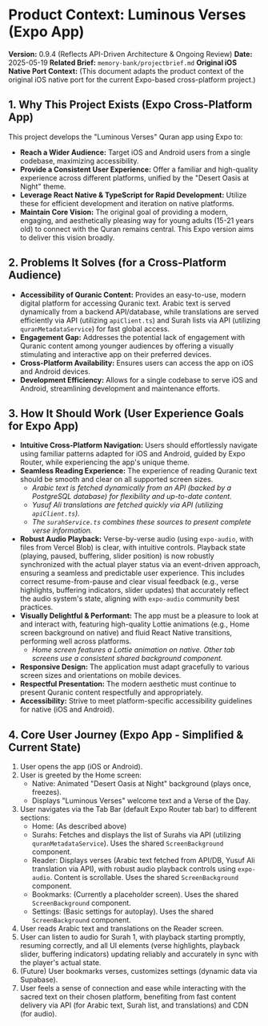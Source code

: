 # Product Context: Luminous Verses (Expo App)

**Version:** 0.9.4 (Reflects API-Driven Architecture & Ongoing Review)
**Date:** 2025-05-19
**Related Brief:** `memory-bank/projectbrief.md`
**Original iOS Native Port Context:** (This document adapts the product context of the original iOS native port for the current Expo-based cross-platform project.)

## 1. Why This Project Exists (Expo Cross-Platform App)

This project develops the "Luminous Verses" Quran app using Expo to:
-   **Reach a Wider Audience:** Target iOS and Android users from a single codebase, maximizing accessibility.
-   **Provide a Consistent User Experience:** Offer a familiar and high-quality experience across different platforms, unified by the "Desert Oasis at Night" theme.
-   **Leverage React Native & TypeScript for Rapid Development:** Utilize these for efficient development and iteration on native platforms.
-   **Maintain Core Vision:** The original goal of providing a modern, engaging, and aesthetically pleasing way for young adults (15-21 years old) to connect with the Quran remains central. This Expo version aims to deliver this vision broadly.

## 2. Problems It Solves (for a Cross-Platform Audience)

-   **Accessibility of Quranic Content:** Provides an easy-to-use, modern digital platform for accessing Quranic text. Arabic text is served dynamically from a backend API/database, while translations are served efficiently via API (utilizing `apiClient.ts`) and Surah lists via API (utilizing `quranMetadataService`) for fast global access.
-   **Engagement Gap:** Addresses the potential lack of engagement with Quranic content among younger audiences by offering a visually stimulating and interactive app on their preferred devices.
-   **Cross-Platform Availability:** Ensures users can access the app on iOS and Android devices.
-   **Development Efficiency:** Allows for a single codebase to serve iOS and Android, streamlining development and maintenance efforts.

## 3. How It Should Work (User Experience Goals for Expo App)

-   **Intuitive Cross-Platform Navigation:** Users should effortlessly navigate using familiar patterns adapted for iOS and Android, guided by Expo Router, while experiencing the app's unique theme.
-   **Seamless Reading Experience:** The experience of reading Quranic text should be smooth and clear on all supported screen sizes.
    -   *Arabic text is fetched dynamically from an API (backed by a PostgreSQL database) for flexibility and up-to-date content.*
    -   *Yusuf Ali translations are fetched quickly via API (utilizing `apiClient.ts`).*
    -   *The `surahService.ts` combines these sources to present complete verse information.*
-   **Robust Audio Playback:** Verse-by-verse audio (using `expo-audio`, with files from Vercel Blob) is clear, with intuitive controls. Playback state (playing, paused, buffering, slider position) is now robustly synchronized with the actual player status via an event-driven approach, ensuring a seamless and predictable user experience. This includes correct resume-from-pause and clear visual feedback (e.g., verse highlights, buffering indicators, slider updates) that accurately reflect the audio system's state, aligning with `expo-audio` community best practices.
-   **Visually Delightful & Performant:** The app must be a pleasure to look at and interact with, featuring high-quality Lottie animations (e.g., Home screen background on native) and fluid React Native transitions, performing well across platforms.
    -   *Home screen features a Lottie animation on native. Other tab screens use a consistent shared background component.*
-   **Responsive Design:** The application must adapt gracefully to various screen sizes and orientations on mobile devices.
-   **Respectful Presentation:** The modern aesthetic must continue to present Quranic content respectfully and appropriately.
-   **Accessibility:** Strive to meet platform-specific accessibility guidelines for native (iOS and Android).

## 4. Core User Journey (Expo App - Simplified & Current State)

1.  User opens the app (iOS or Android).
2.  User is greeted by the Home screen:
    -   Native: Animated "Desert Oasis at Night" background (plays once, freezes).
    -   Displays "Luminous Verses" welcome text and a Verse of the Day.
3.  User navigates via the Tab Bar (default Expo Router tab bar) to different sections:
    -   Home: (As described above)
    -   Surahs: Fetches and displays the list of Surahs via API (utilizing `quranMetadataService`). Uses the shared `ScreenBackground` component.
    -   Reader: Displays verses (Arabic text fetched from API/DB, Yusuf Ali translation via API), with robust audio playback controls using `expo-audio`. Content is scrollable. Uses the shared `ScreenBackground` component.
    -   Bookmarks: (Currently a placeholder screen). Uses the shared `ScreenBackground` component.
    -   Settings: (Basic settings for autoplay). Uses the shared `ScreenBackground` component.
4.  User reads Arabic text and translations on the Reader screen.
5.  User can listen to audio for Surah 1, with playback starting promptly, resuming correctly, and all UI elements (verse highlights, playback slider, buffering indicators) updating reliably and accurately in sync with the player's actual state.
6.  (Future) User bookmarks verses, customizes settings (dynamic data via Supabase).
7.  User feels a sense of connection and ease while interacting with the sacred text on their chosen platform, benefiting from fast content delivery via API (for Arabic text, Surah list, and translations) and CDN (for audio).